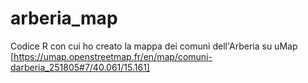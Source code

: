 # arberia_map
Codice R con cui ho creato la mappa dei comuni dell'Arberia su uMap
[https://umap.openstreetmap.fr/en/map/comuni-darberia_251805#7/40.061/15.161]
